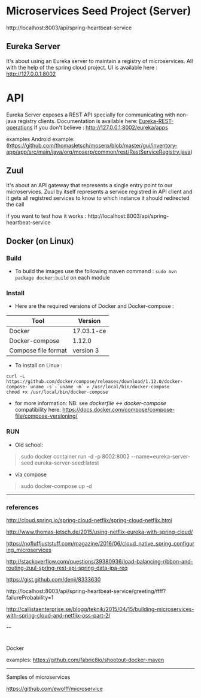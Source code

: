 # Microservices Seed Project (Server)


http://localhost:8003/api/spring-heartbeat-service

## Eureka Server
It's about using an Eureka server to maintain a registry of microservices. All with the help of the spring cloud project.
UI is available here : http://127.0.0.1:8002

# API 
Eureka Server exposes a REST API specially for communicating with non-java registry clients. Documentation is available here: [Eureka-REST-operations](https://github.com/Netflix/eureka/wiki/Eureka-REST-operations)
If you don't believe : http://127.0.0.1:8002/eureka/apps

examples
Android example: (https://github.com/thomasletsch/moserp/blob/master/gui/inventory-app/app/src/main/java/org/moserp/common/rest/RestServiceRegistry.java)


## Zuul
 
 It's about an API gateway that represents a single entry point to our microservices. Zuul by itself represents a service registred in API client and it gets all registred services to know to which instance it should redirected the call

if you want to test how it works : http://localhost:8003/api/spring-heartbeat-service

## Docker (on Linux)

### Build

- To build the images use the following maven command : `sudo mvn package docker:build` on each module

### Install
- Here are the required versions of Docker and Docker-compose :

Tool  | Version
------------- | -------------
Docker  |  17.03.1-ce
Docker-compose |1.12.0
Compose file format |version 3

- To install on Linux :

```
curl -L https://github.com/docker/compose/releases/download/1.12.0/docker-compose-`uname -s`-`uname -m` > /usr/local/bin/docker-compose
chmod +x /usr/local/bin/docker-compose
```

- for more information:
NB: see *dockerfile <-> docker-compose* compatibility here: https://docs.docker.com/compose/compose-file/compose-versioning/

### RUN

- Old school:

> sudo docker container run -d -p 8002:8002 --name=eureka-server-seed eureka-server-seed:latest

- via compose

> sudo docker-compose up -d


-------------------------------------
### references

http://cloud.spring.io/spring-cloud-netflix/spring-cloud-netflix.html

http://www.thomas-letsch.de/2015/using-netflix-eureka-with-spring-cloud/

https://nofluffjuststuff.com/magazine/2016/06/cloud_native_spring_configuring_microservices

http://stackoverflow.com/questions/39380936/load-balancing-ribbon-and-routing-zuul-spring-rest-api-spring-data-jpa-req

https://gist.github.com/denji/8333630

http://localhost:8003/api/spring-heartbeat-service/greeting/ffff?failureProbability=1


http://callistaenterprise.se/blogg/teknik/2015/04/15/building-microservices-with-spring-cloud-and-netflix-oss-part-2/

--
#
Docker 

examples: https://github.com/fabric8io/shootout-docker-maven


---
Samples of microservices

https://github.com/ewolff/microservice


